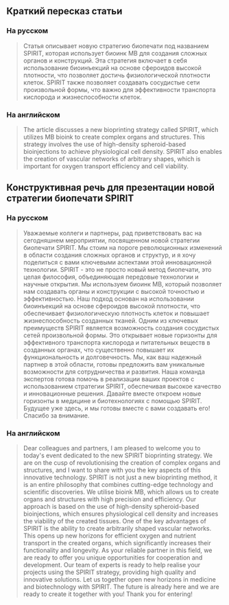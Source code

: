 ## Краткий пересказ статьи
### На русском
> Статья описывает новую стратегию биопечати под названием SPIRIT, которая использует биоинк MB для создания сложных органов и конструкций. Эта стратегия включает в себя использование биоинъекций на основе сфероидов высокой плотности, что позволяет достичь физиологической плотности клеток. SPIRIT также позволяет создавать сосудистые сети произвольной формы, что важно для эффективности транспорта кислорода и жизнеспособности клеток.

### На английском
>  The article discusses a new bioprinting strategy called SPIRIT, which utilizes MB bioink to create complex organs and structures. This strategy involves the use of high-density spheroid-based bioinjections to achieve physiological cell density. SPIRIT also enables the creation of vascular networks of arbitrary shapes, which is important for oxygen transport efficiency and cell viability.

## Конструктивная речь для презентации новой стратегии биопечати SPIRIT
### На русском
> Уважаемые коллеги и партнеры, рад приветствовать вас на сегодняшнем мероприятии, посвященном новой стратегии биопечати SPIRIT. Мы стоим на пороге революционных изменений в области создания сложных органов и структур, и я хочу поделиться с вами ключевыми аспектами этой инновационной технологии.
> SPIRIT - это не просто новый метод биопечати, это целая философия, объединяющая передовые технологии и научные открытия. Мы используем биоинк MB, который позволяет нам создавать органы и конструкции с высокой точностью и эффективностью. Наш подход основан на использовании биоинъекций на основе сфероидов высокой плотности, что обеспечивает физиологическую плотность клеток и повышает жизнеспособность созданных тканей.
> Одним из ключевых преимуществ SPIRIT является возможность создания сосудистых сетей произвольной формы. Это открывает новые горизонты для эффективного транспорта кислорода и питательных веществ в созданных органах, что существенно повышает их функциональность и долговечность.
> Мы, как ваш надежный партнер в этой области, готовы предложить вам уникальные возможности для сотрудничества и развития. Наша команда экспертов готова помочь в реализации ваших проектов с использованием стратегии SPIRIT, обеспечивая высокое качество и инновационные решения.
> Давайте вместе откроем новые горизонты в медицине и биотехнологиях с помощью SPIRIT. Будущее уже здесь, и мы готовы вместе с вами создавать его! Спасибо за внимание.

### На английском
> Dear colleagues and partners, I am pleased to welcome you to today's event dedicated to the new SPIRIT bioprinting strategy. We are on the cusp of revolutionising the creation of complex organs and structures, and I want to share with you the key aspects of this innovative technology.
> SPIRIT is not just a new bioprinting method, it is an entire philosophy that combines cutting-edge technology and scientific discoveries. We utilise bioink MB, which allows us to create organs and structures with high precision and efficiency. Our approach is based on the use of high-density spheroid-based bioinjections, which ensures physiological cell density and increases the viability of the created tissues.
> One of the key advantages of SPIRIT is the ability to create arbitrarily shaped vascular networks. This opens up new horizons for efficient oxygen and nutrient transport in the created organs, which significantly increases their functionality and longevity.
> As your reliable partner in this field, we are ready to offer you unique opportunities for cooperation and development. Our team of experts is ready to help realise your projects using the SPIRIT strategy, providing high quality and innovative solutions.
> Let us together open new horizons in medicine and biotechnology with SPIRIT. The future is already here and we are ready to create it together with you! Thank you for entering!
